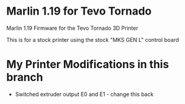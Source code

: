 # Marlin 1.19 for Tevo Tornado
Marlin 1.19 Firmware for the Tevo Tornado 3D Printer

This is for a stock printer using the stock "MKS GEN L" control board

# My Printer Modifications in this branch
* Switched extruder output E0 and E1 - change this back
